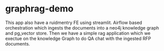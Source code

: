 # graphrag-demo

This app also have a ruidmentry FE using streamlit.
Airflow based orchestration which ingests the documents into a neo4j knowledge graph and pg_vector store.
Then we have a simple rag application which we exectue on the knowledge Graph to do QA chat with the ingested
RFP documents.
